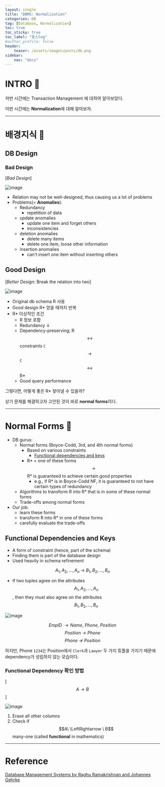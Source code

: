 ```yaml
---
layout: single
title: "DBMS: Normalization"
categories: DB
tag: [Database, Normalization]
toc: true
toc_sticky: true
toc_label: "쭌스log"
#author_profile: false
header:
    teaser: /assets/images/posts/db.png
sidebar:
    nav: "docs"
---
```


# INTRO 🙌
저번 시간에는 Transaction Management 에 대하여 알아보았다.

이번 시간에는 **Normalization**에 대해 알아보자.

****
# 배경지식 🍔
## DB Design 
### Bad Design
[*Bad Design*]

![image](https://user-images.githubusercontent.com/39285147/207590632-2bdbe8c0-5410-43c0-a22b-d044e0d7e6dc.png)

- Relation may not be well-designed, thus causing us a lot of problems
- Problems(= **Anomalies**):
    - Redundancy              
        - repetition of data      
    - update anomalies
        - update one item and forget others 
        - inconsistencies
    - deletion anomalies    
        - delete many items 
        - delete one item, loose other information
    - insertion anomalies  
        - can't insert one item without inserting others

## Good Design
[*Better Design*: Break the relation into two]

![image](https://user-images.githubusercontent.com/39285147/207591071-9bde3a40-bf3a-461a-a245-aeeaee60755f.png)

- Original db schema R 사용
- Good design R* 얻을 때까지 반복
- R* 이상적인 조건
    - R 정보 포함
    - Redundancy ↓
    - Dependency-preserving; R $$\leftrightarrow$$ constraints `C` $$\rightarrow$$ `C` $$\leftrightarrow$$ R*
    - Good query performance

그렇다면, 어떻게 좋은 R* 찾아낼 수 있을까?

상기 문제를 해결하고자 고안된 것이 바로 **normal forms**이다.

****
# Normal Forms 🍚
- DB gurus:
    - Normal forms (Boyce-Codd, 3rd, and 4th normal forms)
        - Based on various constraints
            - [Functional dependencies and keys](#functional-dependencies-and-keys)
        - R* = one of these forms $$\rightarrow$$ R* is guaranteed to achieve certain good properties
            - e.g., if R* is in Boyce-Codd NF, it is guaranteed to not have certain types of redundancy
    - Algorithms to transform R into R* that is in some of these normal forms
    - Trade-offs among normal forms
- Our job:
    - learn these forms
    - transform R into R* in one of these forms
    - carefully evaluate the trade-offs

## Functional Dependencies and Keys
- A form of constraint (hence, part of the schema)
- Finding them is part of the database design
- Used heavily in schema refinement

$$A_1,A_2,...,A_n\ \rightarrow\ B_1,B_2,...,B_n$$

- If two tuples agree on the attributes $$A_1,A_2,...,A_n$$, then they must also agree on the attributes $$B_1,B_2,...,B_n$$

![image](https://user-images.githubusercontent.com/39285147/207596349-34ea8092-560a-49d7-978f-2010905431e6.png)

$$EmpID\ \rightarrow Name,\ Phone,\ Position$$
$$Position\ \rightarrow\ Phone$$
$$Phone\ \nrightarrow\ Position$$

하지만, Phone `1234`는 Position에서 `Clerk`과 `Lawyer` 두 가지 튜플을 가지기 때문에  dependency가 성립하지 않는 모습이다.

### Functional Dependency 확인 방법
[$$A \rightarrow B$$]

![image](https://user-images.githubusercontent.com/39285147/207597120-d5b18850-9c58-4fa1-9139-37c2055384a8.png)

1) Erase all other columns
2) Check if $$A\ \LeftRightarrow \ B$$ many-one (called **functional** in mathematics)



****
# Reference 
[Database Management Systems by Raghu Ramakrishnan and Johannes Gehrke](https://pages.cs.wisc.edu/~dbbook/)